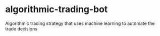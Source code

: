 # algorithmic-trading-bot
Algorithmic trading strategy that uses machine learning to automate the trade decisions
